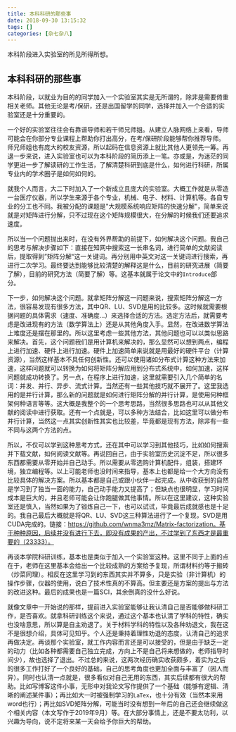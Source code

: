 ```yaml
---
title: 本科科研的那些事
date: 2018-09-30 13:15:32
tags: []
categories: [杂七杂八]
---
```


本科阶段进入实验室的所见所得所想。

<!-- more -->

## 本科科研的那些事

本科阶段，以就业为目的的同学加入一个实验室其实是无所谓的，除非是需要倚重相关老师。其他无论是考/保研，还是出国留学的同学，选择并加入一个合适的实验室还是十分重要的。

一个好的实验室往往会有靠谱导师和若干师兄师姐。从建立人脉网络上来看，导师可能会在你部分专业课程上帮助你打出高分，在考/保研阶段能够帮你推荐导师。师兄师姐也有庞大的校友资源，所以起码在信息资源上就比其他人更领先一筹。再退一步来说，进入实验室也可以为本科阶段的简历添上一笔。亦或是，为迷茫的同学更进一步了解读研的工作生活，了解清楚科研到底是什么，如何进行科研，所属专业内的学术圈子是如何如何的。

就我个人而言，大二下时加入了一个新成立且庞大的实验室。大概工作就是从零造一台医疗仪器，所以学生来源于各个专业，机械、电子、材料、计算机等。各自专业的分工也不同。我被分配的课题是"大规模系统响应矩阵的快速分解"，简单来说就是对矩阵进行分解，只不过现在这个矩阵规模很大，在分解的时候我们还要追求速度。

所以当一个问题抛出来时，在没有外界帮助的前提下，如何解决这个问题。我自己的思考与解决步骤如下：直接在知网中搜索这一长串名词，进行简单的文献阅读后，提取得到”矩阵分解“这一关键词。再分别用中英文对这一关键词进行搜索，再进行二次学习。最终要达到能够比较清楚的解释这是什么，目前的研究进展（简要了解），目前的研究方法（简要了解）等。这基本就属于论文中的`Introduce`部分。

下一步，如何解决这个问题。就拿矩阵分解这一问题来说，搜索矩阵分解这一方法，很容易发现有很多方法，其中QR、LU、SVD是用的比较多。这时候就需要根据问题的具体需求（速度、准确度...）来选择合适的方法。选定方法后，就需要考虑是改进现有的方法（数学算法上）还是从其他角度入手。显然，在改进数学算法上难度还是摆在那里的。所以这里考虑一些其他方法，其他问题也可以以类似思路来解决。首先，这个问题我们是用计算机来解决的，那么显然可以想到两点，编程上进行加速、硬件上进行加速。硬件上加速简单来说就是用最好的硬件平台（计算资源），当然这样基本不具任何创新性。还可以使用诸如分布式计算这种方法来加速，这样问题就可以转换为如何将矩阵分解应用到分布式系统中，如何加速，这样问题就成功转换了。另一点，在程序上进行加速，这里就需要引入几个简单的名词：并发、并行、异步、流式计算。当然还有一些其他技巧就不展开了。这里我选用的是并行计算，那么新的问题就是如何进行矩阵分解的并行计算，是使用何种框架何种语言等等。这大概是我整个的一个思考思路，当然很多思路也可以从其他文献的阅读中进行获取。还有一个点就是，可以多种方法结合，比如这里可以做分布并行计算，当然这一点其实创新性其实也比较差，毕竟都是现有方法，除非有一些不同与这两个方法的点。

所以，不仅可以学到这种思考方式，还在其中可以学习到其他技巧，比如如何搜索并下载文献，如何阅读文献等。再说回自己，由于实验室历史沉淀不足，所以很多东西都需要从零开始并自己动手。所以需要从零选购计算机配件，组装，搭建环境，独立编程等。以上可能老师也没时间来指导，基本上也都是给一个大方向没有比较具体的解决方案。所以基本都是自己或跟小伙伴一起完成。从中收获到的自然是学习到了独当一面的能力，自己动手能力又提高了；但缺点也很明显，学习时间成本是巨大的，并且老师可能会让你跑腿做其他事情。所以在这里建议，这种实验室还是慎入，当然如果为了锻炼自己一下，也可以试试，毕竟最后成就感也是十足的。我自己最后大概就是将QR、LU、SVD这三种算法进行了一个复现，SVD是用CUDA完成的。链接：https://github.com/wnma3mz/Matrix-factorization。基于种种原因，后续并没有进行下去，即没有成果的产出，不过学到了东西才是最重要的（23333）。

再谈本学院科研训练，基本也是类似于加入一个实验室这种。这里不同于上面的点在于，老师在这里基本会给出一个比较成熟的方案给予复现，所谓材料约等于搬砖（炒菜同理）。相反在这里学习到的东西其实并不算多，只是实验（非计算机）的操作步骤，仪器的使用，说白了技术性真的不算高。但主要还是方案的提出与方法的改进这种。最后的成果也是一篇SCI，其余倒真的没什么好说。

就像文章中一开始说的那样，提前进入实验室能够让我认清自己是否能够做科研工作，是否喜欢。就拿科研训练这个来说，通过这个基本也认清了学科的特性，确实也没啥意思，所以算是自主劝退了。关于材料学科的特性以及各种劝退文，我在这不是很想介绍，具体可见知乎。个人还是秉持着理性劝退的态度，认清自己的追求再做决定。再谈那个实验室，就工作内容而言还是可以接受的，但是由于缺乏一定的动力（比如各种都需要自己独立完成，方向上不是自己将来想做的，老师指导时间少），故也选择了退出。不过总的来说，这两次经历确实收获颇多，着实为之后的很多工作打好了一个良好的基础，自己的思考角度也更加全面与丰富了（因人而异）。同时也认清一点就是，很多看似对自己无用的东西，其实后续都有很大的帮助。比如写博客这件小事，无形中对我论文写作提供了一个基础（能够有逻辑、清晰的阐述某件事）；再比如大一时被强制学习的`LaTex`，也十分有效（当然本来用word也行）；再比如SVD矩阵分解，可能当时没有想到一年后的自己还会继续做这个相关内容（本文写作于2019年9月）等。在大部分事情上，还是不要太功利，以兴趣为导向，说不定将来某一天会给予你巨大的帮助。
